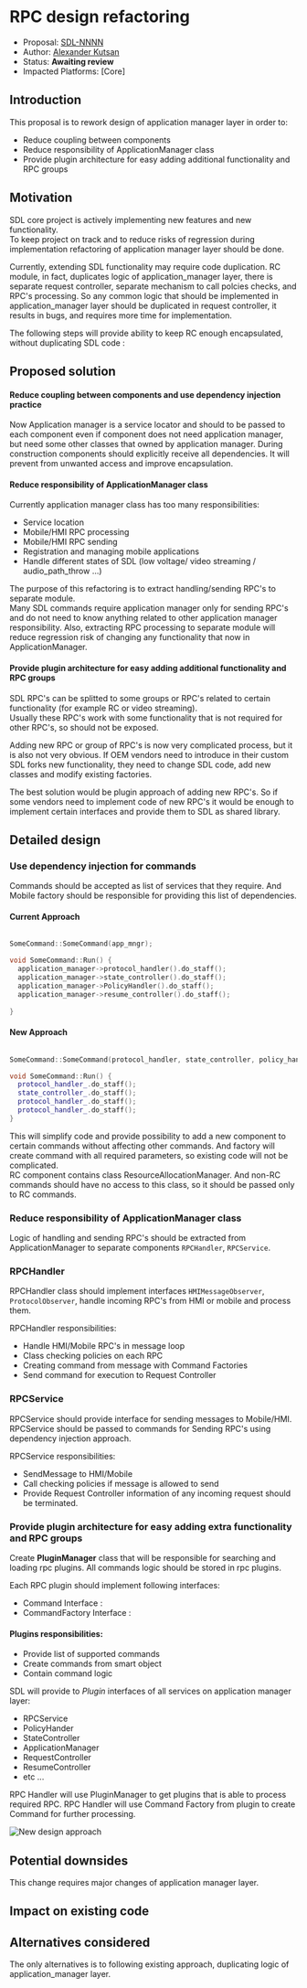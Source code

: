 # RPC design refactoring

* Proposal: [SDL-NNNN](nnnn-rpc-design-refactoring.md)
* Author: [Alexander Kutsan](https://github.com/LuxoftAKutsan)
* Status: **Awaiting review**
* Impacted Platforms: [Core]

## Introduction

This proposal is to rework design of application manager layer in order to:
 - Reduce coupling between components
 - Reduce responsibility of ApplicationManager class
 - Provide plugin architecture for easy adding additional functionality and RPC groups   

## Motivation

SDL core project is actively implementing new features and new functionality.  
To keep project on track and to reduce risks of regression during implementation
refactoring of application manager layer should be done.  

Currently, extending SDL functionality may require code duplication. 
RC module, in fact, duplicates logic of application_manager layer, there is separate request controller, separate mechanism to call  polcies checks, and RPC's processing. So any common logic that should be implemented in application_manager layer should be duplicated in request controller, it results in bugs, and requires more time for implementation. 

The following steps will provide ability to keep RC enough encapsulated, without duplicating SDL code :

## Proposed solution
#### Reduce coupling between components and use dependency injection practice

Now Application manager is a service locator and should to be passed to each component
even if component does not need application manager, but need some other classes that owned by application manager.
During construction components should explicitly receive all dependencies. 
It will prevent from unwanted access and improve encapsulation. 


#### Reduce responsibility of ApplicationManager class 
Currently application manager class has too many responsibilities:
 - Service location
 - Mobile/HMI RPC processing 
 - Mobile/HMI RPC sending 
 - Registration and managing mobile applications
 - Handle different states of SDL (low voltage/ video streaming / audio_path_throw ...) 
 
 The purpose of this refactoring is to extract handling/sending RPC's to separate module.  
 Many SDL commands require application manager only for sending RPC's and do not need to know anything related to other application manager responsibility. 
 Also, extracting RPC processing to separate module will reduce regression risk of changing any functionality that now in ApplicationManager.
 
#### Provide plugin architecture for easy adding additional functionality and RPC groups   

SDL RPC's can be splitted to some groups or RPC's related to certain functionality (for example RC or video streaming).  
Usually these RPC's work with some functionality that is not required for other RPC's, so should not be exposed. 

Adding new RPC or group of RPC's is now very complicated process, but it is also not very obvious. 
If OEM vendors need to introduce in their custom SDL forks new functionality, they need to change SDL code, 
add new classes and modify existing factories. 

The best solution would be plugin approach of adding new RPC's.
So if some vendors need to implement code of new RPC's it would be enough to implement certain interfaces and provide them to SDL as shared library.


## Detailed design

### Use dependency injection for commands 

Commands should be accepted as list of services that they require. And Mobile factory should be responsible for providing this list of dependencies.  

#### Current Approach 
```cpp

SomeCommand::SomeCommand(app_mngr);

void SomeCommand::Run() {
  application_manager->protocol_handler().do_staff();
  application_manager->state_controller().do_staff();
  application_manager->PolicyHandler().do_staff();
  application_manager->resume_controller().do_staff();
  
}
```

#### New Approach 
```cpp

SomeCommand::SomeCommand(protocol_handler, state_controller, policy_handler, resume_controller);

void SomeCommand::Run() {
  protocol_handler_.do_staff();
  state_controller_.do_staff();
  protocol_handler_.do_staff();
  protocol_handler_.do_staff();
}
```
This will simplify code and provide possibility to add a new component to certain commands without affecting other commands.
And factory will create command with all required parameters, so existing code will not be complicated.  
RC component contains class ResourceAllocationManager. And non-RC commands should have no access to this class, so it should be passed only to RC commands. 

### Reduce responsibility of ApplicationManager class 

Logic of handling and sending RPC's should be extracted from ApplicationManager to separate components `RPCHandler`, `RPCService`.

### RPCHandler
RPCHandler class should implement interfaces ```HMIMessageObserver```, ```ProtocolObserver```, handle incoming RPC's from HMI or mobile 
and process them. 

RPCHandler responsibilities:
 - Handle HMI/Mobile RPC's in message loop
 - Class checking policies on each RPC
 - Creating command from message with Command Factories
 - Send command for execution to Request Controller
 
 ### RPCService

RPCService should provide interface for sending messages to Mobile/HMI.  
RPCService should be passed to commands for Sending RPC's using dependency injection approach.

RPCService responsibilities:
 - SendMessage to HMI/Mobile
 - Call checking policies if message is allowed to send
 - Provide Request Controller information of any incoming request should be terminated.  

### Provide plugin architecture for easy adding extra functionality and RPC groups   

Create **PluginManager** class that will be responsible for searching and loading rpc plugins.
All commands logic should be stored in rpc plugins. 

Each RPC plugin should implement following interfaces:
 - Command Interface :
 - CommandFactory Interface : 

#### Plugins responsibilities:
 - Provide list of supported commands
 - Create commands from smart object
 - Contain command logic

SDL will provide to *Plugin* interfaces of all services on application manager layer:
 - RPCService
 - PolicyHander
 - StateController
 - ApplicationManager
 - RequestController
 - ResumeController
 - etc ...

RPC Handler will use PluginManager to get plugins that is able to process required RPC. 
RPC Handler will use Command Factory from plugin to create Command for further processing.

![New design approach](../assets/proposals/nnnn-rpc-design-refactoring/new_design.png)

## Potential downsides
This change requires major changes of application manager layer. 
## Impact on existing code

## Alternatives considered
The only alternatives is to following existing approach, duplicating logic of application_manager layer. 

